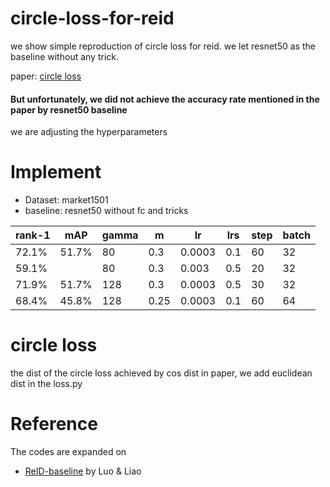# circle-loss-for-reid
we show simple reproduction of circle loss for reid. 
we let resnet50 as the baseline without any trick.

paper: [circle loss](https://arxiv.org/pdf/2002.10857.pdf) 
#### But unfortunately, we did not achieve the accuracy rate mentioned in the paper by resnet50 baseline 
we are adjusting the hyperparameters 

# Implement
- Dataset: market1501
- baseline: resnet50 without fc and tricks

| rank-1 | mAP   | gamma | m    | lr     | lrs  | step | batch |
| ------ | ----- | ----- | ---- | ------ | ---- | ---- | ----- |
| 72.1%  | 51.7% | 80    | 0.3  | 0.0003 | 0.1  | 60   | 32    |
| 59.1%  |       | 80    | 0.3  | 0.003  | 0.5  | 20   | 32    |
| 71.9%  | 51.7% | 128   | 0.3  | 0.0003 | 0.5  | 30   | 32    |
| 68.4%  | 45.8% | 128   | 0.25  | 0.0003 | 0.1  | 60   | 64    |


# circle loss
the dist of the circle loss achieved by cos dist in paper, we add euclidean dist in the loss.py

# Reference
The codes are expanded on 
- [ReID-baseline](https://github.com/michuanhaohao/deep-person-reid) by Luo & Liao 
